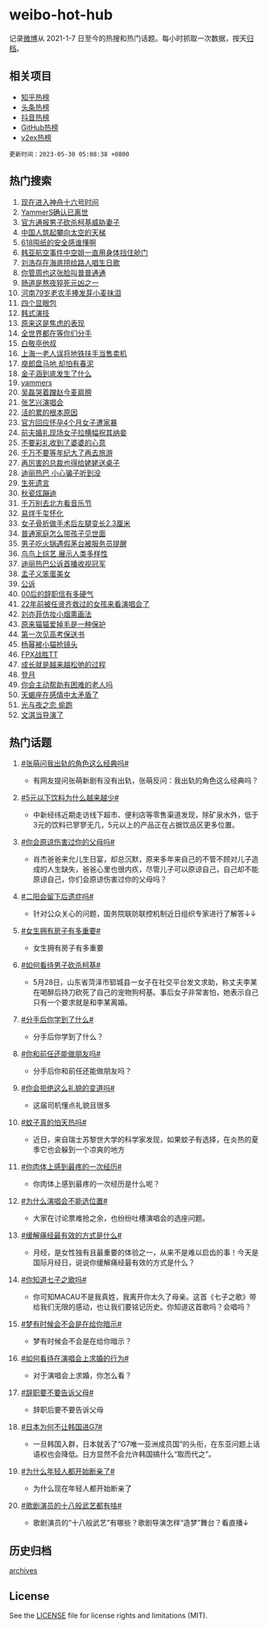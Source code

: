 # weibo-hot-hub

记录[微博](https://www.weibo.com)从 2021-1-7 日至今的热搜和热门话题。每小时抓取一次数据，按天[归档](archives)。

## 相关项目

- [知乎热榜](https://github.com/lonnyzhang423/zhihu-hot-hub)
- [头条热榜](https://github.com/lonnyzhang423/toutiao-hot-hub)
- [抖音热榜](https://github.com/lonnyzhang423/douyin-hot-hub)
- [GitHub热榜](https://github.com/lonnyzhang423/github-hot-hub)
- [v2ex热榜](https://github.com/lonnyzhang423/v2ex-hot-hub)


`更新时间：2023-05-30 05:08:38 +0800`

## 热门搜索

1. [现在进入神舟十六号时间](https://m.weibo.cn/search?containerid=100103type%3D1%26t%3D10%26q%3D%23%E7%8E%B0%E5%9C%A8%E8%BF%9B%E5%85%A5%E7%A5%9E%E8%88%9F%E5%8D%81%E5%85%AD%E5%8F%B7%E6%97%B6%E9%97%B4%23&stream_entry_id=51&isnewpage=1&extparam=seat%3D1%26cate%3D10103%26dgr%3D0%26stream_entry_id%3D51%26filter_type%3Drealtimehot%26c_type%3D51%26pos%3D0%26display_time%3D1685394516%26pre_seqid%3D168539451652503266591&luicode=10000011&lfid=106003type%253D25%2526t%253D3%2526disable_hot%253D1%2526filter_type%253Drealtimehot)
1. [YammerS确认已离世](https://m.weibo.cn/search?containerid=100103type%3D1%26t%3D10%26q%3D%23YammerS%E7%A1%AE%E8%AE%A4%E5%B7%B2%E7%A6%BB%E4%B8%96%23&stream_entry_id=31&isnewpage=1&extparam=seat%3D1%26band_rank%3D1%26flag%3D16%26dgr%3D0%26realpos%3D1%26cate%3D5001%26c_type%3D31%26stream_entry_id%3D31%26pos%3D0%26lcate%3D5001%26filter_type%3Drealtimehot%26q%3D%2523YammerS%25E7%25A1%25AE%25E8%25AE%25A4%25E5%25B7%25B2%25E7%25A6%25BB%25E4%25B8%2596%2523%26display_time%3D1685394516%26pre_seqid%3D168539451652503266591&luicode=10000011&lfid=106003type%253D25%2526t%253D3%2526disable_hot%253D1%2526filter_type%253Drealtimehot)
1. [官方通报男子砍杀柯基威胁妻子](https://m.weibo.cn/search?containerid=100103type%3D1%26t%3D10%26q%3D%23%E5%AE%98%E6%96%B9%E9%80%9A%E6%8A%A5%E7%94%B7%E5%AD%90%E7%A0%8D%E6%9D%80%E6%9F%AF%E5%9F%BA%E5%A8%81%E8%83%81%E5%A6%BB%E5%AD%90%23&stream_entry_id=31&isnewpage=1&extparam=seat%3D1%26band_rank%3D2%26flag%3D16%26dgr%3D0%26realpos%3D2%26cate%3D5001%26c_type%3D31%26stream_entry_id%3D31%26pos%3D1%26lcate%3D5001%26filter_type%3Drealtimehot%26q%3D%2523%25E5%25AE%2598%25E6%2596%25B9%25E9%2580%259A%25E6%258A%25A5%25E7%2594%25B7%25E5%25AD%2590%25E7%25A0%258D%25E6%259D%2580%25E6%259F%25AF%25E5%259F%25BA%25E5%25A8%2581%25E8%2583%2581%25E5%25A6%25BB%25E5%25AD%2590%2523%26display_time%3D1685394516%26pre_seqid%3D168539451652503266591&luicode=10000011&lfid=106003type%253D25%2526t%253D3%2526disable_hot%253D1%2526filter_type%253Drealtimehot)
1. [中国人筑起攀向太空的天梯](https://m.weibo.cn/search?containerid=100103type%3D1%26t%3D10%26q%3D%23%E4%B8%AD%E5%9B%BD%E4%BA%BA%E7%AD%91%E8%B5%B7%E6%94%80%E5%90%91%E5%A4%AA%E7%A9%BA%E7%9A%84%E5%A4%A9%E6%A2%AF%23&stream_entry_id=31&isnewpage=1&extparam=seat%3D1%26band_rank%3D3%26flag%3D0%26dgr%3D0%26realpos%3D3%26cate%3D5001%26c_type%3D31%26stream_entry_id%3D31%26pos%3D2%26lcate%3D5001%26filter_type%3Drealtimehot%26q%3D%2523%25E4%25B8%25AD%25E5%259B%25BD%25E4%25BA%25BA%25E7%25AD%2591%25E8%25B5%25B7%25E6%2594%2580%25E5%2590%2591%25E5%25A4%25AA%25E7%25A9%25BA%25E7%259A%2584%25E5%25A4%25A9%25E6%25A2%25AF%2523%26display_time%3D1685394516%26pre_seqid%3D168539451652503266591&luicode=10000011&lfid=106003type%253D25%2526t%253D3%2526disable_hot%253D1%2526filter_type%253Drealtimehot)
1. [618囤纸的安全感谁懂啊](https://m.weibo.cn/search?containerid=100103type%3D1%26t%3D10%26q%3D%23618%E5%9B%A4%E7%BA%B8%E7%9A%84%E5%AE%89%E5%85%A8%E6%84%9F%E8%B0%81%E6%87%82%E5%95%8A%23&stream_entry_id=31&isnewpage=1&extparam=seat%3D1%26band_rank%3D4%26dgr%3D0%26is_ad_pos%3D1%26c_type%3D31%26cate%3D5001%26stream_entry_id%3D31%26pos%3D3%26lcate%3D5001%26adid%3D190991%26filter_type%3Drealtimehot%26q%3D%2523618%25E5%259B%25A4%25E7%25BA%25B8%25E7%259A%2584%25E5%25AE%2589%25E5%2585%25A8%25E6%2584%259F%25E8%25B0%2581%25E6%2587%2582%25E5%2595%258A%2523%26topic_ad%3D1%26display_time%3D1685394516%26pre_seqid%3D168539451652503266591&luicode=10000011&lfid=106003type%253D25%2526t%253D3%2526disable_hot%253D1%2526filter_type%253Drealtimehot)
1. [韩亚航空事件中空姐一直用身体挡住舱门](https://m.weibo.cn/search?containerid=100103type%3D1%26t%3D10%26q%3D%23%E9%9F%A9%E4%BA%9A%E8%88%AA%E7%A9%BA%E4%BA%8B%E4%BB%B6%E4%B8%AD%E7%A9%BA%E5%A7%90%E4%B8%80%E7%9B%B4%E7%94%A8%E8%BA%AB%E4%BD%93%E6%8C%A1%E4%BD%8F%E8%88%B1%E9%97%A8%23&stream_entry_id=31&isnewpage=1&extparam=seat%3D1%26band_rank%3D4%26flag%3D2%26dgr%3D0%26realpos%3D4%26cate%3D5001%26c_type%3D31%26stream_entry_id%3D31%26pos%3D4%26lcate%3D5001%26filter_type%3Drealtimehot%26q%3D%2523%25E9%259F%25A9%25E4%25BA%259A%25E8%2588%25AA%25E7%25A9%25BA%25E4%25BA%258B%25E4%25BB%25B6%25E4%25B8%25AD%25E7%25A9%25BA%25E5%25A7%2590%25E4%25B8%2580%25E7%259B%25B4%25E7%2594%25A8%25E8%25BA%25AB%25E4%25BD%2593%25E6%258C%25A1%25E4%25BD%258F%25E8%2588%25B1%25E9%2597%25A8%2523%26display_time%3D1685394516%26pre_seqid%3D168539451652503266591&luicode=10000011&lfid=106003type%253D25%2526t%253D3%2526disable_hot%253D1%2526filter_type%253Drealtimehot)
1. [刘浩存在海底捞给路人唱生日歌](https://m.weibo.cn/search?containerid=100103type%3D1%26t%3D10%26q%3D%23%E5%88%98%E6%B5%A9%E5%AD%98%E5%9C%A8%E6%B5%B7%E5%BA%95%E6%8D%9E%E7%BB%99%E8%B7%AF%E4%BA%BA%E5%94%B1%E7%94%9F%E6%97%A5%E6%AD%8C%23&stream_entry_id=31&isnewpage=1&extparam=seat%3D1%26band_rank%3D5%26flag%3D2%26dgr%3D0%26realpos%3D5%26cate%3D5001%26c_type%3D31%26stream_entry_id%3D31%26pos%3D5%26lcate%3D5001%26filter_type%3Drealtimehot%26q%3D%2523%25E5%2588%2598%25E6%25B5%25A9%25E5%25AD%2598%25E5%259C%25A8%25E6%25B5%25B7%25E5%25BA%2595%25E6%258D%259E%25E7%25BB%2599%25E8%25B7%25AF%25E4%25BA%25BA%25E5%2594%25B1%25E7%2594%259F%25E6%2597%25A5%25E6%25AD%258C%2523%26display_time%3D1685394516%26pre_seqid%3D168539451652503266591&luicode=10000011&lfid=106003type%253D25%2526t%253D3%2526disable_hot%253D1%2526filter_type%253Drealtimehot)
1. [你管周也这张脸叫普普通通](https://m.weibo.cn/search?containerid=100103type%3D1%26t%3D10%26q%3D%23%E4%BD%A0%E7%AE%A1%E5%91%A8%E4%B9%9F%E8%BF%99%E5%BC%A0%E8%84%B8%E5%8F%AB%E6%99%AE%E6%99%AE%E9%80%9A%E9%80%9A%23&stream_entry_id=31&isnewpage=1&extparam=seat%3D1%26band_rank%3D6%26flag%3D2%26dgr%3D0%26realpos%3D6%26cate%3D5001%26c_type%3D31%26stream_entry_id%3D31%26pos%3D6%26lcate%3D5001%26filter_type%3Drealtimehot%26q%3D%2523%25E4%25BD%25A0%25E7%25AE%25A1%25E5%2591%25A8%25E4%25B9%259F%25E8%25BF%2599%25E5%25BC%25A0%25E8%2584%25B8%25E5%258F%25AB%25E6%2599%25AE%25E6%2599%25AE%25E9%2580%259A%25E9%2580%259A%2523%26display_time%3D1685394516%26pre_seqid%3D168539451652503266591&luicode=10000011&lfid=106003type%253D25%2526t%253D3%2526disable_hot%253D1%2526filter_type%253Drealtimehot)
1. [肠道是熬夜猝死元凶之一](https://m.weibo.cn/search?containerid=100103type%3D1%26t%3D10%26q%3D%23%E8%82%A0%E9%81%93%E6%98%AF%E7%86%AC%E5%A4%9C%E7%8C%9D%E6%AD%BB%E5%85%83%E5%87%B6%E4%B9%8B%E4%B8%80%23&stream_entry_id=31&isnewpage=1&extparam=seat%3D1%26band_rank%3D7%26flag%3D0%26dgr%3D0%26realpos%3D7%26cate%3D5001%26c_type%3D31%26stream_entry_id%3D31%26pos%3D7%26lcate%3D5001%26filter_type%3Drealtimehot%26q%3D%2523%25E8%2582%25A0%25E9%2581%2593%25E6%2598%25AF%25E7%2586%25AC%25E5%25A4%259C%25E7%258C%259D%25E6%25AD%25BB%25E5%2585%2583%25E5%2587%25B6%25E4%25B9%258B%25E4%25B8%2580%2523%26display_time%3D1685394516%26pre_seqid%3D168539451652503266591&luicode=10000011&lfid=106003type%253D25%2526t%253D3%2526disable_hot%253D1%2526filter_type%253Drealtimehot)
1. [河南79岁老农手捧发芽小麦抹泪](https://m.weibo.cn/search?containerid=100103type%3D1%26t%3D10%26q%3D%23%E6%B2%B3%E5%8D%9779%E5%B2%81%E8%80%81%E5%86%9C%E6%89%8B%E6%8D%A7%E5%8F%91%E8%8A%BD%E5%B0%8F%E9%BA%A6%E6%8A%B9%E6%B3%AA%23&stream_entry_id=31&isnewpage=1&extparam=seat%3D1%26band_rank%3D8%26flag%3D0%26dgr%3D0%26realpos%3D8%26cate%3D5001%26c_type%3D31%26stream_entry_id%3D31%26pos%3D8%26lcate%3D5001%26filter_type%3Drealtimehot%26q%3D%2523%25E6%25B2%25B3%25E5%258D%259779%25E5%25B2%2581%25E8%2580%2581%25E5%2586%259C%25E6%2589%258B%25E6%258D%25A7%25E5%258F%2591%25E8%258A%25BD%25E5%25B0%258F%25E9%25BA%25A6%25E6%258A%25B9%25E6%25B3%25AA%2523%26display_time%3D1685394516%26pre_seqid%3D168539451652503266591&luicode=10000011&lfid=106003type%253D25%2526t%253D3%2526disable_hot%253D1%2526filter_type%253Drealtimehot)
1. [四个显眼包](https://m.weibo.cn/search?containerid=100103type%3D1%26t%3D10%26q%3D%E5%9B%9B%E4%B8%AA%E6%98%BE%E7%9C%BC%E5%8C%85&stream_entry_id=31&isnewpage=1&extparam=seat%3D1%26band_rank%3D9%26flag%3D0%26dgr%3D0%26realpos%3D9%26cate%3D5001%26c_type%3D31%26stream_entry_id%3D31%26pos%3D9%26lcate%3D5001%26filter_type%3Drealtimehot%26q%3D%25E5%259B%259B%25E4%25B8%25AA%25E6%2598%25BE%25E7%259C%25BC%25E5%258C%2585%26display_time%3D1685394516%26pre_seqid%3D168539451652503266591&luicode=10000011&lfid=106003type%253D25%2526t%253D3%2526disable_hot%253D1%2526filter_type%253Drealtimehot)
1. [韩式演技](https://m.weibo.cn/search?containerid=100103type%3D1%26t%3D10%26q%3D%E9%9F%A9%E5%BC%8F%E6%BC%94%E6%8A%80&stream_entry_id=31&isnewpage=1&extparam=seat%3D1%26band_rank%3D10%26flag%3D0%26dgr%3D0%26realpos%3D10%26cate%3D5001%26c_type%3D31%26stream_entry_id%3D31%26pos%3D10%26lcate%3D5001%26filter_type%3Drealtimehot%26q%3D%25E9%259F%25A9%25E5%25BC%258F%25E6%25BC%2594%25E6%258A%2580%26display_time%3D1685394516%26pre_seqid%3D168539451652503266591&luicode=10000011&lfid=106003type%253D25%2526t%253D3%2526disable_hot%253D1%2526filter_type%253Drealtimehot)
1. [原来这是焦虑的表现](https://m.weibo.cn/search?containerid=100103type%3D1%26t%3D10%26q%3D%E5%8E%9F%E6%9D%A5%E8%BF%99%E6%98%AF%E7%84%A6%E8%99%91%E7%9A%84%E8%A1%A8%E7%8E%B0&stream_entry_id=31&isnewpage=1&extparam=seat%3D1%26band_rank%3D11%26flag%3D0%26dgr%3D0%26realpos%3D11%26cate%3D5001%26c_type%3D31%26stream_entry_id%3D31%26pos%3D11%26lcate%3D5001%26filter_type%3Drealtimehot%26q%3D%25E5%258E%259F%25E6%259D%25A5%25E8%25BF%2599%25E6%2598%25AF%25E7%2584%25A6%25E8%2599%2591%25E7%259A%2584%25E8%25A1%25A8%25E7%258E%25B0%26display_time%3D1685394516%26pre_seqid%3D168539451652503266591&luicode=10000011&lfid=106003type%253D25%2526t%253D3%2526disable_hot%253D1%2526filter_type%253Drealtimehot)
1. [全世界都在等你们分手](https://m.weibo.cn/search?containerid=100103type%3D1%26t%3D10%26q%3D%E5%85%A8%E4%B8%96%E7%95%8C%E9%83%BD%E5%9C%A8%E7%AD%89%E4%BD%A0%E4%BB%AC%E5%88%86%E6%89%8B&stream_entry_id=31&isnewpage=1&extparam=seat%3D1%26band_rank%3D12%26flag%3D0%26dgr%3D0%26realpos%3D12%26cate%3D5001%26c_type%3D31%26stream_entry_id%3D31%26pos%3D12%26lcate%3D5001%26filter_type%3Drealtimehot%26q%3D%25E5%2585%25A8%25E4%25B8%2596%25E7%2595%258C%25E9%2583%25BD%25E5%259C%25A8%25E7%25AD%2589%25E4%25BD%25A0%25E4%25BB%25AC%25E5%2588%2586%25E6%2589%258B%26display_time%3D1685394516%26pre_seqid%3D168539451652503266591&luicode=10000011&lfid=106003type%253D25%2526t%253D3%2526disable_hot%253D1%2526filter_type%253Drealtimehot)
1. [白敬亭他叔](https://m.weibo.cn/search?containerid=100103type%3D1%26t%3D10%26q%3D%E7%99%BD%E6%95%AC%E4%BA%AD%E4%BB%96%E5%8F%94&stream_entry_id=31&isnewpage=1&extparam=seat%3D1%26band_rank%3D13%26flag%3D0%26dgr%3D0%26realpos%3D13%26cate%3D5001%26c_type%3D31%26stream_entry_id%3D31%26pos%3D13%26lcate%3D5001%26filter_type%3Drealtimehot%26q%3D%25E7%2599%25BD%25E6%2595%25AC%25E4%25BA%25AD%25E4%25BB%2596%25E5%258F%2594%26display_time%3D1685394516%26pre_seqid%3D168539451652503266591&luicode=10000011&lfid=106003type%253D25%2526t%253D3%2526disable_hot%253D1%2526filter_type%253Drealtimehot)
1. [上海一老人误将地铁扶手当售卖机](https://m.weibo.cn/search?containerid=100103type%3D1%26t%3D10%26q%3D%23%E4%B8%8A%E6%B5%B7%E4%B8%80%E8%80%81%E4%BA%BA%E8%AF%AF%E5%B0%86%E5%9C%B0%E9%93%81%E6%89%B6%E6%89%8B%E5%BD%93%E5%94%AE%E5%8D%96%E6%9C%BA%23&stream_entry_id=31&isnewpage=1&extparam=seat%3D1%26band_rank%3D14%26flag%3D0%26dgr%3D0%26realpos%3D14%26cate%3D5001%26c_type%3D31%26stream_entry_id%3D31%26pos%3D14%26lcate%3D5001%26filter_type%3Drealtimehot%26q%3D%2523%25E4%25B8%258A%25E6%25B5%25B7%25E4%25B8%2580%25E8%2580%2581%25E4%25BA%25BA%25E8%25AF%25AF%25E5%25B0%2586%25E5%259C%25B0%25E9%2593%2581%25E6%2589%25B6%25E6%2589%258B%25E5%25BD%2593%25E5%2594%25AE%25E5%258D%2596%25E6%259C%25BA%2523%26display_time%3D1685394516%26pre_seqid%3D168539451652503266591&luicode=10000011&lfid=106003type%253D25%2526t%253D3%2526disable_hot%253D1%2526filter_type%253Drealtimehot)
1. [庾郎盘马地 却怕有春泥](https://m.weibo.cn/search?containerid=100103type%3D1%26t%3D10%26q%3D%E5%BA%BE%E9%83%8E%E7%9B%98%E9%A9%AC%E5%9C%B0+%E5%8D%B4%E6%80%95%E6%9C%89%E6%98%A5%E6%B3%A5&stream_entry_id=31&isnewpage=1&extparam=seat%3D1%26band_rank%3D15%26flag%3D0%26dgr%3D0%26realpos%3D15%26cate%3D5001%26c_type%3D31%26stream_entry_id%3D31%26pos%3D15%26lcate%3D5001%26filter_type%3Drealtimehot%26q%3D%25E5%25BA%25BE%25E9%2583%258E%25E7%259B%2598%25E9%25A9%25AC%25E5%259C%25B0%2520%25E5%258D%25B4%25E6%2580%2595%25E6%259C%2589%25E6%2598%25A5%25E6%25B3%25A5%26display_time%3D1685394516%26pre_seqid%3D168539451652503266591&luicode=10000011&lfid=106003type%253D25%2526t%253D3%2526disable_hot%253D1%2526filter_type%253Drealtimehot)
1. [金子涵到底发生了什么](https://m.weibo.cn/search?containerid=100103type%3D1%26t%3D10%26q%3D%23%E9%87%91%E5%AD%90%E6%B6%B5%E5%88%B0%E5%BA%95%E5%8F%91%E7%94%9F%E4%BA%86%E4%BB%80%E4%B9%88%23&stream_entry_id=31&isnewpage=1&extparam=seat%3D1%26band_rank%3D16%26flag%3D0%26dgr%3D0%26realpos%3D16%26cate%3D5001%26c_type%3D31%26stream_entry_id%3D31%26pos%3D16%26lcate%3D5001%26filter_type%3Drealtimehot%26q%3D%2523%25E9%2587%2591%25E5%25AD%2590%25E6%25B6%25B5%25E5%2588%25B0%25E5%25BA%2595%25E5%258F%2591%25E7%2594%259F%25E4%25BA%2586%25E4%25BB%2580%25E4%25B9%2588%2523%26display_time%3D1685394516%26pre_seqid%3D168539451652503266591&luicode=10000011&lfid=106003type%253D25%2526t%253D3%2526disable_hot%253D1%2526filter_type%253Drealtimehot)
1. [yammers](https://m.weibo.cn/search?containerid=100103type%3D1%26t%3D10%26q%3Dyammers&stream_entry_id=31&isnewpage=1&extparam=seat%3D1%26band_rank%3D17%26flag%3D0%26dgr%3D0%26realpos%3D17%26cate%3D5001%26c_type%3D31%26stream_entry_id%3D31%26pos%3D17%26lcate%3D5001%26filter_type%3Drealtimehot%26q%3Dyammers%26display_time%3D1685394516%26pre_seqid%3D168539451652503266591&luicode=10000011&lfid=106003type%253D25%2526t%253D3%2526disable_hot%253D1%2526filter_type%253Drealtimehot)
1. [吴磊哭着蹭赵今麦肩膀](https://m.weibo.cn/search?containerid=100103type%3D1%26t%3D10%26q%3D%23%E5%90%B4%E7%A3%8A%E5%93%AD%E7%9D%80%E8%B9%AD%E8%B5%B5%E4%BB%8A%E9%BA%A6%E8%82%A9%E8%86%80%23&stream_entry_id=31&isnewpage=1&extparam=seat%3D1%26band_rank%3D18%26flag%3D0%26dgr%3D0%26realpos%3D18%26cate%3D5001%26c_type%3D31%26stream_entry_id%3D31%26pos%3D18%26lcate%3D5001%26filter_type%3Drealtimehot%26q%3D%2523%25E5%2590%25B4%25E7%25A3%258A%25E5%2593%25AD%25E7%259D%2580%25E8%25B9%25AD%25E8%25B5%25B5%25E4%25BB%258A%25E9%25BA%25A6%25E8%2582%25A9%25E8%2586%2580%2523%26display_time%3D1685394516%26pre_seqid%3D168539451652503266591&luicode=10000011&lfid=106003type%253D25%2526t%253D3%2526disable_hot%253D1%2526filter_type%253Drealtimehot)
1. [张艺兴演唱会](https://m.weibo.cn/search?containerid=100103type%3D1%26t%3D10%26q%3D%E5%BC%A0%E8%89%BA%E5%85%B4%E6%BC%94%E5%94%B1%E4%BC%9A&stream_entry_id=31&isnewpage=1&extparam=seat%3D1%26band_rank%3D19%26flag%3D0%26dgr%3D0%26realpos%3D19%26cate%3D5001%26c_type%3D31%26stream_entry_id%3D31%26pos%3D19%26lcate%3D5001%26filter_type%3Drealtimehot%26q%3D%25E5%25BC%25A0%25E8%2589%25BA%25E5%2585%25B4%25E6%25BC%2594%25E5%2594%25B1%25E4%25BC%259A%26display_time%3D1685394516%26pre_seqid%3D168539451652503266591&luicode=10000011&lfid=106003type%253D25%2526t%253D3%2526disable_hot%253D1%2526filter_type%253Drealtimehot)
1. [活的累的根本原因](https://m.weibo.cn/search?containerid=100103type%3D1%26t%3D10%26q%3D%E6%B4%BB%E7%9A%84%E7%B4%AF%E7%9A%84%E6%A0%B9%E6%9C%AC%E5%8E%9F%E5%9B%A0&stream_entry_id=31&isnewpage=1&extparam=seat%3D1%26band_rank%3D20%26flag%3D0%26dgr%3D0%26realpos%3D20%26cate%3D5001%26c_type%3D31%26stream_entry_id%3D31%26pos%3D20%26lcate%3D5001%26filter_type%3Drealtimehot%26q%3D%25E6%25B4%25BB%25E7%259A%2584%25E7%25B4%25AF%25E7%259A%2584%25E6%25A0%25B9%25E6%259C%25AC%25E5%258E%259F%25E5%259B%25A0%26display_time%3D1685394516%26pre_seqid%3D168539451652503266591&luicode=10000011&lfid=106003type%253D25%2526t%253D3%2526disable_hot%253D1%2526filter_type%253Drealtimehot)
1. [官方回应怀孕4个月女子遭家暴](https://m.weibo.cn/search?containerid=100103type%3D1%26t%3D10%26q%3D%23%E5%AE%98%E6%96%B9%E5%9B%9E%E5%BA%94%E6%80%80%E5%AD%954%E4%B8%AA%E6%9C%88%E5%A5%B3%E5%AD%90%E9%81%AD%E5%AE%B6%E6%9A%B4%23&stream_entry_id=31&isnewpage=1&extparam=seat%3D1%26band_rank%3D21%26flag%3D0%26dgr%3D0%26realpos%3D21%26cate%3D5001%26c_type%3D31%26stream_entry_id%3D31%26pos%3D21%26lcate%3D5001%26filter_type%3Drealtimehot%26q%3D%2523%25E5%25AE%2598%25E6%2596%25B9%25E5%259B%259E%25E5%25BA%2594%25E6%2580%2580%25E5%25AD%25954%25E4%25B8%25AA%25E6%259C%2588%25E5%25A5%25B3%25E5%25AD%2590%25E9%2581%25AD%25E5%25AE%25B6%25E6%259A%25B4%2523%26display_time%3D1685394516%26pre_seqid%3D168539451652503266591&luicode=10000011&lfid=106003type%253D25%2526t%253D3%2526disable_hot%253D1%2526filter_type%253Drealtimehot)
1. [前夫婚礼现场女子拉横幅祝其纳妾](https://m.weibo.cn/search?containerid=100103type%3D1%26t%3D10%26q%3D%23%E5%89%8D%E5%A4%AB%E5%A9%9A%E7%A4%BC%E7%8E%B0%E5%9C%BA%E5%A5%B3%E5%AD%90%E6%8B%89%E6%A8%AA%E5%B9%85%E7%A5%9D%E5%85%B6%E7%BA%B3%E5%A6%BE%23&stream_entry_id=31&isnewpage=1&extparam=seat%3D1%26band_rank%3D22%26flag%3D0%26dgr%3D0%26realpos%3D22%26cate%3D5001%26c_type%3D31%26stream_entry_id%3D31%26pos%3D22%26lcate%3D5001%26filter_type%3Drealtimehot%26q%3D%2523%25E5%2589%258D%25E5%25A4%25AB%25E5%25A9%259A%25E7%25A4%25BC%25E7%258E%25B0%25E5%259C%25BA%25E5%25A5%25B3%25E5%25AD%2590%25E6%258B%2589%25E6%25A8%25AA%25E5%25B9%2585%25E7%25A5%259D%25E5%2585%25B6%25E7%25BA%25B3%25E5%25A6%25BE%2523%26display_time%3D1685394516%26pre_seqid%3D168539451652503266591&luicode=10000011&lfid=106003type%253D25%2526t%253D3%2526disable_hot%253D1%2526filter_type%253Drealtimehot)
1. [不要彩礼收到了婆婆的心意](https://m.weibo.cn/search?containerid=100103type%3D1%26t%3D10%26q%3D%23%E4%B8%8D%E8%A6%81%E5%BD%A9%E7%A4%BC%E6%94%B6%E5%88%B0%E4%BA%86%E5%A9%86%E5%A9%86%E7%9A%84%E5%BF%83%E6%84%8F%23&stream_entry_id=31&isnewpage=1&extparam=seat%3D1%26band_rank%3D23%26flag%3D0%26dgr%3D0%26realpos%3D23%26cate%3D5001%26c_type%3D31%26stream_entry_id%3D31%26pos%3D23%26lcate%3D5001%26filter_type%3Drealtimehot%26q%3D%2523%25E4%25B8%258D%25E8%25A6%2581%25E5%25BD%25A9%25E7%25A4%25BC%25E6%2594%25B6%25E5%2588%25B0%25E4%25BA%2586%25E5%25A9%2586%25E5%25A9%2586%25E7%259A%2584%25E5%25BF%2583%25E6%2584%258F%2523%26display_time%3D1685394516%26pre_seqid%3D168539451652503266591&luicode=10000011&lfid=106003type%253D25%2526t%253D3%2526disable_hot%253D1%2526filter_type%253Drealtimehot)
1. [千万不要等年纪大了再去旅游](https://m.weibo.cn/search?containerid=100103type%3D1%26t%3D10%26q%3D%23%E5%8D%83%E4%B8%87%E4%B8%8D%E8%A6%81%E7%AD%89%E5%B9%B4%E7%BA%AA%E5%A4%A7%E4%BA%86%E5%86%8D%E5%8E%BB%E6%97%85%E6%B8%B8%23&stream_entry_id=31&isnewpage=1&extparam=seat%3D1%26band_rank%3D24%26flag%3D0%26dgr%3D0%26realpos%3D24%26cate%3D5001%26c_type%3D31%26stream_entry_id%3D31%26pos%3D24%26lcate%3D5001%26filter_type%3Drealtimehot%26q%3D%2523%25E5%258D%2583%25E4%25B8%2587%25E4%25B8%258D%25E8%25A6%2581%25E7%25AD%2589%25E5%25B9%25B4%25E7%25BA%25AA%25E5%25A4%25A7%25E4%25BA%2586%25E5%2586%258D%25E5%258E%25BB%25E6%2597%2585%25E6%25B8%25B8%2523%26display_time%3D1685394516%26pre_seqid%3D168539451652503266591&luicode=10000011&lfid=106003type%253D25%2526t%253D3%2526disable_hot%253D1%2526filter_type%253Drealtimehot)
1. [再厉害的总裁也得给姥姥送桌子](https://m.weibo.cn/search?containerid=100103type%3D1%26t%3D10%26q%3D%E5%86%8D%E5%8E%89%E5%AE%B3%E7%9A%84%E6%80%BB%E8%A3%81%E4%B9%9F%E5%BE%97%E7%BB%99%E5%A7%A5%E5%A7%A5%E9%80%81%E6%A1%8C%E5%AD%90&stream_entry_id=31&isnewpage=1&extparam=seat%3D1%26band_rank%3D25%26flag%3D0%26dgr%3D0%26realpos%3D25%26cate%3D5001%26c_type%3D31%26stream_entry_id%3D31%26pos%3D25%26lcate%3D5001%26filter_type%3Drealtimehot%26q%3D%25E5%2586%258D%25E5%258E%2589%25E5%25AE%25B3%25E7%259A%2584%25E6%2580%25BB%25E8%25A3%2581%25E4%25B9%259F%25E5%25BE%2597%25E7%25BB%2599%25E5%25A7%25A5%25E5%25A7%25A5%25E9%2580%2581%25E6%25A1%258C%25E5%25AD%2590%26display_time%3D1685394516%26pre_seqid%3D168539451652503266591&luicode=10000011&lfid=106003type%253D25%2526t%253D3%2526disable_hot%253D1%2526filter_type%253Drealtimehot)
1. [迪丽热巴 小心骗子听到没](https://m.weibo.cn/search?containerid=100103type%3D1%26t%3D10%26q%3D%E8%BF%AA%E4%B8%BD%E7%83%AD%E5%B7%B4+%E5%B0%8F%E5%BF%83%E9%AA%97%E5%AD%90%E5%90%AC%E5%88%B0%E6%B2%A1&stream_entry_id=31&isnewpage=1&extparam=seat%3D1%26band_rank%3D26%26flag%3D0%26dgr%3D0%26realpos%3D26%26cate%3D5001%26c_type%3D31%26stream_entry_id%3D31%26pos%3D26%26lcate%3D5001%26filter_type%3Drealtimehot%26q%3D%25E8%25BF%25AA%25E4%25B8%25BD%25E7%2583%25AD%25E5%25B7%25B4%2520%25E5%25B0%258F%25E5%25BF%2583%25E9%25AA%2597%25E5%25AD%2590%25E5%2590%25AC%25E5%2588%25B0%25E6%25B2%25A1%26display_time%3D1685394516%26pre_seqid%3D168539451652503266591&luicode=10000011&lfid=106003type%253D25%2526t%253D3%2526disable_hot%253D1%2526filter_type%253Drealtimehot)
1. [生死遗言](https://m.weibo.cn/search?containerid=100103type%3D1%26t%3D10%26q%3D%E7%94%9F%E6%AD%BB%E9%81%97%E8%A8%80&stream_entry_id=31&isnewpage=1&extparam=seat%3D1%26band_rank%3D27%26flag%3D0%26dgr%3D0%26realpos%3D27%26cate%3D5001%26c_type%3D31%26stream_entry_id%3D31%26pos%3D27%26lcate%3D5001%26filter_type%3Drealtimehot%26q%3D%25E7%2594%259F%25E6%25AD%25BB%25E9%2581%2597%25E8%25A8%2580%26display_time%3D1685394516%26pre_seqid%3D168539451652503266591&luicode=10000011&lfid=106003type%253D25%2526t%253D3%2526disable_hot%253D1%2526filter_type%253Drealtimehot)
1. [秋瓷炫蹦迪](https://m.weibo.cn/search?containerid=100103type%3D1%26t%3D10%26q%3D%23%E7%A7%8B%E7%93%B7%E7%82%AB%E8%B9%A6%E8%BF%AA%23&stream_entry_id=31&isnewpage=1&extparam=seat%3D1%26band_rank%3D28%26flag%3D0%26dgr%3D0%26realpos%3D28%26cate%3D5001%26c_type%3D31%26stream_entry_id%3D31%26pos%3D28%26lcate%3D5001%26filter_type%3Drealtimehot%26q%3D%2523%25E7%25A7%258B%25E7%2593%25B7%25E7%2582%25AB%25E8%25B9%25A6%25E8%25BF%25AA%2523%26display_time%3D1685394516%26pre_seqid%3D168539451652503266591&luicode=10000011&lfid=106003type%253D25%2526t%253D3%2526disable_hot%253D1%2526filter_type%253Drealtimehot)
1. [千万别去北方看音乐节](https://m.weibo.cn/search?containerid=100103type%3D1%26t%3D10%26q%3D%23%E5%8D%83%E4%B8%87%E5%88%AB%E5%8E%BB%E5%8C%97%E6%96%B9%E7%9C%8B%E9%9F%B3%E4%B9%90%E8%8A%82%23&stream_entry_id=31&isnewpage=1&extparam=seat%3D1%26band_rank%3D29%26flag%3D0%26dgr%3D0%26realpos%3D29%26cate%3D5001%26c_type%3D31%26stream_entry_id%3D31%26pos%3D29%26lcate%3D5001%26filter_type%3Drealtimehot%26q%3D%2523%25E5%258D%2583%25E4%25B8%2587%25E5%2588%25AB%25E5%258E%25BB%25E5%258C%2597%25E6%2596%25B9%25E7%259C%258B%25E9%259F%25B3%25E4%25B9%2590%25E8%258A%2582%2523%26display_time%3D1685394516%26pre_seqid%3D168539451652503266591&luicode=10000011&lfid=106003type%253D25%2526t%253D3%2526disable_hot%253D1%2526filter_type%253Drealtimehot)
1. [易烊千玺怀化](https://m.weibo.cn/search?containerid=100103type%3D1%26t%3D10%26q%3D%E6%98%93%E7%83%8A%E5%8D%83%E7%8E%BA%E6%80%80%E5%8C%96&stream_entry_id=31&isnewpage=1&extparam=seat%3D1%26band_rank%3D30%26flag%3D0%26dgr%3D0%26realpos%3D30%26cate%3D5001%26c_type%3D31%26stream_entry_id%3D31%26pos%3D30%26lcate%3D5001%26filter_type%3Drealtimehot%26q%3D%25E6%2598%2593%25E7%2583%258A%25E5%258D%2583%25E7%258E%25BA%25E6%2580%2580%25E5%258C%2596%26display_time%3D1685394516%26pre_seqid%3D168539451652503266591&luicode=10000011&lfid=106003type%253D25%2526t%253D3%2526disable_hot%253D1%2526filter_type%253Drealtimehot)
1. [女子骨折做手术后左腿变长2.3厘米](https://m.weibo.cn/search?containerid=100103type%3D1%26t%3D10%26q%3D%23%E5%A5%B3%E5%AD%90%E9%AA%A8%E6%8A%98%E5%81%9A%E6%89%8B%E6%9C%AF%E5%90%8E%E5%B7%A6%E8%85%BF%E5%8F%98%E9%95%BF2.3%E5%8E%98%E7%B1%B3%23&stream_entry_id=31&isnewpage=1&extparam=seat%3D1%26band_rank%3D31%26flag%3D0%26dgr%3D0%26realpos%3D31%26cate%3D5001%26c_type%3D31%26stream_entry_id%3D31%26pos%3D31%26lcate%3D5001%26filter_type%3Drealtimehot%26q%3D%2523%25E5%25A5%25B3%25E5%25AD%2590%25E9%25AA%25A8%25E6%258A%2598%25E5%2581%259A%25E6%2589%258B%25E6%259C%25AF%25E5%2590%258E%25E5%25B7%25A6%25E8%2585%25BF%25E5%258F%2598%25E9%2595%25BF2.3%25E5%258E%2598%25E7%25B1%25B3%2523%26display_time%3D1685394516%26pre_seqid%3D168539451652503266591&luicode=10000011&lfid=106003type%253D25%2526t%253D3%2526disable_hot%253D1%2526filter_type%253Drealtimehot)
1. [普通家庭怎么带孩子见世面](https://m.weibo.cn/search?containerid=100103type%3D1%26t%3D10%26q%3D%E6%99%AE%E9%80%9A%E5%AE%B6%E5%BA%AD%E6%80%8E%E4%B9%88%E5%B8%A6%E5%AD%A9%E5%AD%90%E8%A7%81%E4%B8%96%E9%9D%A2&stream_entry_id=31&isnewpage=1&extparam=seat%3D1%26band_rank%3D32%26flag%3D1%26dgr%3D0%26realpos%3D32%26cate%3D5001%26c_type%3D31%26stream_entry_id%3D31%26pos%3D32%26lcate%3D5001%26filter_type%3Drealtimehot%26q%3D%25E6%2599%25AE%25E9%2580%259A%25E5%25AE%25B6%25E5%25BA%25AD%25E6%2580%258E%25E4%25B9%2588%25E5%25B8%25A6%25E5%25AD%25A9%25E5%25AD%2590%25E8%25A7%2581%25E4%25B8%2596%25E9%259D%25A2%26display_time%3D1685394516%26pre_seqid%3D168539451652503266591&luicode=10000011&lfid=106003type%253D25%2526t%253D3%2526disable_hot%253D1%2526filter_type%253Drealtimehot)
1. [男子吃火锅遇假茅台被服务员提醒](https://m.weibo.cn/search?containerid=100103type%3D1%26t%3D10%26q%3D%23%E7%94%B7%E5%AD%90%E5%90%83%E7%81%AB%E9%94%85%E9%81%87%E5%81%87%E8%8C%85%E5%8F%B0%E8%A2%AB%E6%9C%8D%E5%8A%A1%E5%91%98%E6%8F%90%E9%86%92%23&stream_entry_id=31&isnewpage=1&extparam=seat%3D1%26band_rank%3D33%26flag%3D0%26dgr%3D0%26realpos%3D33%26cate%3D5001%26c_type%3D31%26stream_entry_id%3D31%26pos%3D33%26lcate%3D5001%26filter_type%3Drealtimehot%26q%3D%2523%25E7%2594%25B7%25E5%25AD%2590%25E5%2590%2583%25E7%2581%25AB%25E9%2594%2585%25E9%2581%2587%25E5%2581%2587%25E8%258C%2585%25E5%258F%25B0%25E8%25A2%25AB%25E6%259C%258D%25E5%258A%25A1%25E5%2591%2598%25E6%258F%2590%25E9%2586%2592%2523%26display_time%3D1685394516%26pre_seqid%3D168539451652503266591&luicode=10000011&lfid=106003type%253D25%2526t%253D3%2526disable_hot%253D1%2526filter_type%253Drealtimehot)
1. [鸟鸟上综艺 展示人类多样性](https://m.weibo.cn/search?containerid=100103type%3D1%26t%3D10%26q%3D%E9%B8%9F%E9%B8%9F%E4%B8%8A%E7%BB%BC%E8%89%BA+%E5%B1%95%E7%A4%BA%E4%BA%BA%E7%B1%BB%E5%A4%9A%E6%A0%B7%E6%80%A7&stream_entry_id=31&isnewpage=1&extparam=seat%3D1%26band_rank%3D34%26flag%3D0%26dgr%3D0%26realpos%3D34%26cate%3D5001%26c_type%3D31%26stream_entry_id%3D31%26pos%3D34%26lcate%3D5001%26filter_type%3Drealtimehot%26q%3D%25E9%25B8%259F%25E9%25B8%259F%25E4%25B8%258A%25E7%25BB%25BC%25E8%2589%25BA%2520%25E5%25B1%2595%25E7%25A4%25BA%25E4%25BA%25BA%25E7%25B1%25BB%25E5%25A4%259A%25E6%25A0%25B7%25E6%2580%25A7%26display_time%3D1685394516%26pre_seqid%3D168539451652503266591&luicode=10000011&lfid=106003type%253D25%2526t%253D3%2526disable_hot%253D1%2526filter_type%253Drealtimehot)
1. [迪丽热巴公诉首播收视冠军](https://m.weibo.cn/search?containerid=100103type%3D1%26t%3D10%26q%3D%23%E8%BF%AA%E4%B8%BD%E7%83%AD%E5%B7%B4%E5%85%AC%E8%AF%89%E9%A6%96%E6%92%AD%E6%94%B6%E8%A7%86%E5%86%A0%E5%86%9B%23&stream_entry_id=31&isnewpage=1&extparam=seat%3D1%26band_rank%3D35%26flag%3D0%26dgr%3D0%26realpos%3D35%26cate%3D5001%26c_type%3D31%26stream_entry_id%3D31%26pos%3D35%26lcate%3D5001%26filter_type%3Drealtimehot%26q%3D%2523%25E8%25BF%25AA%25E4%25B8%25BD%25E7%2583%25AD%25E5%25B7%25B4%25E5%2585%25AC%25E8%25AF%2589%25E9%25A6%2596%25E6%2592%25AD%25E6%2594%25B6%25E8%25A7%2586%25E5%2586%25A0%25E5%2586%259B%2523%26display_time%3D1685394516%26pre_seqid%3D168539451652503266591&luicode=10000011&lfid=106003type%253D25%2526t%253D3%2526disable_hot%253D1%2526filter_type%253Drealtimehot)
1. [孟子义笨蛋美女](https://m.weibo.cn/search?containerid=100103type%3D1%26t%3D10%26q%3D%E5%AD%9F%E5%AD%90%E4%B9%89%E7%AC%A8%E8%9B%8B%E7%BE%8E%E5%A5%B3&stream_entry_id=31&isnewpage=1&extparam=seat%3D1%26band_rank%3D36%26flag%3D0%26dgr%3D0%26realpos%3D36%26cate%3D5001%26c_type%3D31%26stream_entry_id%3D31%26pos%3D36%26lcate%3D5001%26filter_type%3Drealtimehot%26q%3D%25E5%25AD%259F%25E5%25AD%2590%25E4%25B9%2589%25E7%25AC%25A8%25E8%259B%258B%25E7%25BE%258E%25E5%25A5%25B3%26display_time%3D1685394516%26pre_seqid%3D168539451652503266591&luicode=10000011&lfid=106003type%253D25%2526t%253D3%2526disable_hot%253D1%2526filter_type%253Drealtimehot)
1. [公诉](https://m.weibo.cn/search?containerid=100103type%3D1%26t%3D10%26q%3D%E5%85%AC%E8%AF%89&stream_entry_id=31&isnewpage=1&extparam=seat%3D1%26band_rank%3D37%26flag%3D0%26dgr%3D0%26realpos%3D37%26cate%3D5001%26c_type%3D31%26stream_entry_id%3D31%26pos%3D37%26lcate%3D5001%26filter_type%3Drealtimehot%26q%3D%25E5%2585%25AC%25E8%25AF%2589%26display_time%3D1685394516%26pre_seqid%3D168539451652503266591&luicode=10000011&lfid=106003type%253D25%2526t%253D3%2526disable_hot%253D1%2526filter_type%253Drealtimehot)
1. [00后的辞职信有多硬气](https://m.weibo.cn/search?containerid=100103type%3D1%26t%3D10%26q%3D%2300%E5%90%8E%E7%9A%84%E8%BE%9E%E8%81%8C%E4%BF%A1%E6%9C%89%E5%A4%9A%E7%A1%AC%E6%B0%94%23&stream_entry_id=31&isnewpage=1&extparam=seat%3D1%26band_rank%3D38%26flag%3D0%26dgr%3D0%26realpos%3D38%26cate%3D5001%26c_type%3D31%26stream_entry_id%3D31%26pos%3D38%26lcate%3D5001%26filter_type%3Drealtimehot%26q%3D%252300%25E5%2590%258E%25E7%259A%2584%25E8%25BE%259E%25E8%2581%258C%25E4%25BF%25A1%25E6%259C%2589%25E5%25A4%259A%25E7%25A1%25AC%25E6%25B0%2594%2523%26display_time%3D1685394516%26pre_seqid%3D168539451652503266591&luicode=10000011&lfid=106003type%253D25%2526t%253D3%2526disable_hot%253D1%2526filter_type%253Drealtimehot)
1. [22年前被任贤齐救过的女孩来看演唱会了](https://m.weibo.cn/search?containerid=100103type%3D1%26t%3D10%26q%3D%2322%E5%B9%B4%E5%89%8D%E8%A2%AB%E4%BB%BB%E8%B4%A4%E9%BD%90%E6%95%91%E8%BF%87%E7%9A%84%E5%A5%B3%E5%AD%A9%E6%9D%A5%E7%9C%8B%E6%BC%94%E5%94%B1%E4%BC%9A%E4%BA%86%23&stream_entry_id=31&isnewpage=1&extparam=seat%3D1%26band_rank%3D39%26flag%3D0%26dgr%3D0%26realpos%3D39%26cate%3D5001%26c_type%3D31%26stream_entry_id%3D31%26pos%3D39%26lcate%3D5001%26filter_type%3Drealtimehot%26q%3D%252322%25E5%25B9%25B4%25E5%2589%258D%25E8%25A2%25AB%25E4%25BB%25BB%25E8%25B4%25A4%25E9%25BD%2590%25E6%2595%2591%25E8%25BF%2587%25E7%259A%2584%25E5%25A5%25B3%25E5%25AD%25A9%25E6%259D%25A5%25E7%259C%258B%25E6%25BC%2594%25E5%2594%25B1%25E4%25BC%259A%25E4%25BA%2586%2523%26display_time%3D1685394516%26pre_seqid%3D168539451652503266591&luicode=10000011&lfid=106003type%253D25%2526t%253D3%2526disable_hot%253D1%2526filter_type%253Drealtimehot)
1. [刘亦菲仿妆小烟熏画法](https://m.weibo.cn/search?containerid=100103type%3D1%26t%3D10%26q%3D%E5%88%98%E4%BA%A6%E8%8F%B2%E4%BB%BF%E5%A6%86%E5%B0%8F%E7%83%9F%E7%86%8F%E7%94%BB%E6%B3%95&stream_entry_id=31&isnewpage=1&extparam=seat%3D1%26band_rank%3D40%26flag%3D0%26dgr%3D0%26realpos%3D40%26cate%3D5001%26c_type%3D31%26stream_entry_id%3D31%26pos%3D40%26lcate%3D5001%26filter_type%3Drealtimehot%26q%3D%25E5%2588%2598%25E4%25BA%25A6%25E8%258F%25B2%25E4%25BB%25BF%25E5%25A6%2586%25E5%25B0%258F%25E7%2583%259F%25E7%2586%258F%25E7%2594%25BB%25E6%25B3%2595%26display_time%3D1685394516%26pre_seqid%3D168539451652503266591&luicode=10000011&lfid=106003type%253D25%2526t%253D3%2526disable_hot%253D1%2526filter_type%253Drealtimehot)
1. [原来猫猫爱掉毛是一种保护](https://m.weibo.cn/search?containerid=100103type%3D1%26t%3D10%26q%3D%E5%8E%9F%E6%9D%A5%E7%8C%AB%E7%8C%AB%E7%88%B1%E6%8E%89%E6%AF%9B%E6%98%AF%E4%B8%80%E7%A7%8D%E4%BF%9D%E6%8A%A4&stream_entry_id=31&isnewpage=1&extparam=seat%3D1%26band_rank%3D41%26flag%3D0%26dgr%3D0%26realpos%3D41%26cate%3D5001%26c_type%3D31%26stream_entry_id%3D31%26pos%3D41%26lcate%3D5001%26filter_type%3Drealtimehot%26q%3D%25E5%258E%259F%25E6%259D%25A5%25E7%258C%25AB%25E7%258C%25AB%25E7%2588%25B1%25E6%258E%2589%25E6%25AF%259B%25E6%2598%25AF%25E4%25B8%2580%25E7%25A7%258D%25E4%25BF%259D%25E6%258A%25A4%26display_time%3D1685394516%26pre_seqid%3D168539451652503266591&luicode=10000011&lfid=106003type%253D25%2526t%253D3%2526disable_hot%253D1%2526filter_type%253Drealtimehot)
1. [第一次见高考保送书](https://m.weibo.cn/search?containerid=100103type%3D1%26t%3D10%26q%3D%E7%AC%AC%E4%B8%80%E6%AC%A1%E8%A7%81%E9%AB%98%E8%80%83%E4%BF%9D%E9%80%81%E4%B9%A6&stream_entry_id=31&isnewpage=1&extparam=seat%3D1%26band_rank%3D42%26flag%3D0%26dgr%3D0%26realpos%3D42%26cate%3D5001%26c_type%3D31%26stream_entry_id%3D31%26pos%3D42%26lcate%3D5001%26filter_type%3Drealtimehot%26q%3D%25E7%25AC%25AC%25E4%25B8%2580%25E6%25AC%25A1%25E8%25A7%2581%25E9%25AB%2598%25E8%2580%2583%25E4%25BF%259D%25E9%2580%2581%25E4%25B9%25A6%26display_time%3D1685394516%26pre_seqid%3D168539451652503266591&luicode=10000011&lfid=106003type%253D25%2526t%253D3%2526disable_hot%253D1%2526filter_type%253Drealtimehot)
1. [杨幂被小猫抢镜头](https://m.weibo.cn/search?containerid=100103type%3D1%26t%3D10%26q%3D%23%E6%9D%A8%E5%B9%82%E8%A2%AB%E5%B0%8F%E7%8C%AB%E6%8A%A2%E9%95%9C%E5%A4%B4%23&stream_entry_id=31&isnewpage=1&extparam=seat%3D1%26band_rank%3D43%26flag%3D0%26dgr%3D0%26realpos%3D43%26cate%3D5001%26c_type%3D31%26stream_entry_id%3D31%26pos%3D43%26lcate%3D5001%26filter_type%3Drealtimehot%26q%3D%2523%25E6%259D%25A8%25E5%25B9%2582%25E8%25A2%25AB%25E5%25B0%258F%25E7%258C%25AB%25E6%258A%25A2%25E9%2595%259C%25E5%25A4%25B4%2523%26display_time%3D1685394516%26pre_seqid%3D168539451652503266591&luicode=10000011&lfid=106003type%253D25%2526t%253D3%2526disable_hot%253D1%2526filter_type%253Drealtimehot)
1. [FPX战胜TT](https://m.weibo.cn/search?containerid=100103type%3D1%26t%3D10%26q%3D%23FPX%E6%88%98%E8%83%9CTT%23&stream_entry_id=31&isnewpage=1&extparam=seat%3D1%26band_rank%3D44%26flag%3D0%26dgr%3D0%26realpos%3D44%26cate%3D5001%26c_type%3D31%26stream_entry_id%3D31%26pos%3D44%26lcate%3D5001%26filter_type%3Drealtimehot%26q%3D%2523FPX%25E6%2588%2598%25E8%2583%259CTT%2523%26display_time%3D1685394516%26pre_seqid%3D168539451652503266591&luicode=10000011&lfid=106003type%253D25%2526t%253D3%2526disable_hot%253D1%2526filter_type%253Drealtimehot)
1. [成长就是越来越松弛的过程](https://m.weibo.cn/search?containerid=100103type%3D1%26t%3D10%26q%3D%E6%88%90%E9%95%BF%E5%B0%B1%E6%98%AF%E8%B6%8A%E6%9D%A5%E8%B6%8A%E6%9D%BE%E5%BC%9B%E7%9A%84%E8%BF%87%E7%A8%8B&stream_entry_id=31&isnewpage=1&extparam=seat%3D1%26band_rank%3D45%26flag%3D0%26dgr%3D0%26realpos%3D45%26cate%3D5001%26c_type%3D31%26stream_entry_id%3D31%26pos%3D45%26lcate%3D5001%26filter_type%3Drealtimehot%26q%3D%25E6%2588%2590%25E9%2595%25BF%25E5%25B0%25B1%25E6%2598%25AF%25E8%25B6%258A%25E6%259D%25A5%25E8%25B6%258A%25E6%259D%25BE%25E5%25BC%259B%25E7%259A%2584%25E8%25BF%2587%25E7%25A8%258B%26display_time%3D1685394516%26pre_seqid%3D168539451652503266591&luicode=10000011&lfid=106003type%253D25%2526t%253D3%2526disable_hot%253D1%2526filter_type%253Drealtimehot)
1. [登月](https://m.weibo.cn/search?containerid=100103type%3D1%26t%3D10%26q%3D%E7%99%BB%E6%9C%88&stream_entry_id=31&isnewpage=1&extparam=seat%3D1%26band_rank%3D46%26flag%3D0%26dgr%3D0%26realpos%3D46%26cate%3D5001%26c_type%3D31%26stream_entry_id%3D31%26pos%3D46%26lcate%3D5001%26filter_type%3Drealtimehot%26q%3D%25E7%2599%25BB%25E6%259C%2588%26display_time%3D1685394516%26pre_seqid%3D168539451652503266591&luicode=10000011&lfid=106003type%253D25%2526t%253D3%2526disable_hot%253D1%2526filter_type%253Drealtimehot)
1. [你会主动帮助有困难的老人吗](https://m.weibo.cn/search?containerid=100103type%3D1%26t%3D10%26q%3D%23%E4%BD%A0%E4%BC%9A%E4%B8%BB%E5%8A%A8%E5%B8%AE%E5%8A%A9%E6%9C%89%E5%9B%B0%E9%9A%BE%E7%9A%84%E8%80%81%E4%BA%BA%E5%90%97%23&stream_entry_id=31&isnewpage=1&extparam=seat%3D1%26band_rank%3D47%26flag%3D0%26dgr%3D0%26realpos%3D47%26cate%3D5001%26c_type%3D31%26stream_entry_id%3D31%26pos%3D47%26lcate%3D5001%26filter_type%3Drealtimehot%26q%3D%2523%25E4%25BD%25A0%25E4%25BC%259A%25E4%25B8%25BB%25E5%258A%25A8%25E5%25B8%25AE%25E5%258A%25A9%25E6%259C%2589%25E5%259B%25B0%25E9%259A%25BE%25E7%259A%2584%25E8%2580%2581%25E4%25BA%25BA%25E5%2590%2597%2523%26display_time%3D1685394516%26pre_seqid%3D168539451652503266591&luicode=10000011&lfid=106003type%253D25%2526t%253D3%2526disable_hot%253D1%2526filter_type%253Drealtimehot)
1. [天蝎座在感情中太矛盾了](https://m.weibo.cn/search?containerid=100103type%3D1%26t%3D10%26q%3D%E5%A4%A9%E8%9D%8E%E5%BA%A7%E5%9C%A8%E6%84%9F%E6%83%85%E4%B8%AD%E5%A4%AA%E7%9F%9B%E7%9B%BE%E4%BA%86&stream_entry_id=31&isnewpage=1&extparam=seat%3D1%26band_rank%3D48%26flag%3D0%26dgr%3D0%26realpos%3D48%26cate%3D5001%26c_type%3D31%26stream_entry_id%3D31%26pos%3D48%26lcate%3D5001%26filter_type%3Drealtimehot%26q%3D%25E5%25A4%25A9%25E8%259D%258E%25E5%25BA%25A7%25E5%259C%25A8%25E6%2584%259F%25E6%2583%2585%25E4%25B8%25AD%25E5%25A4%25AA%25E7%259F%259B%25E7%259B%25BE%25E4%25BA%2586%26display_time%3D1685394516%26pre_seqid%3D168539451652503266591&luicode=10000011&lfid=106003type%253D25%2526t%253D3%2526disable_hot%253D1%2526filter_type%253Drealtimehot)
1. [光与夜之恋 偷跑](https://m.weibo.cn/search?containerid=100103type%3D1%26t%3D10%26q%3D%E5%85%89%E4%B8%8E%E5%A4%9C%E4%B9%8B%E6%81%8B+%E5%81%B7%E8%B7%91&stream_entry_id=31&isnewpage=1&extparam=seat%3D1%26band_rank%3D49%26flag%3D0%26dgr%3D0%26realpos%3D49%26cate%3D5001%26c_type%3D31%26stream_entry_id%3D31%26pos%3D49%26lcate%3D5001%26filter_type%3Drealtimehot%26q%3D%25E5%2585%2589%25E4%25B8%258E%25E5%25A4%259C%25E4%25B9%258B%25E6%2581%258B%2520%25E5%2581%25B7%25E8%25B7%2591%26display_time%3D1685394516%26pre_seqid%3D168539451652503266591&luicode=10000011&lfid=106003type%253D25%2526t%253D3%2526disable_hot%253D1%2526filter_type%253Drealtimehot)
1. [文淇当导演了](https://m.weibo.cn/search?containerid=100103type%3D1%26t%3D10%26q%3D%23%E6%96%87%E6%B7%87%E5%BD%93%E5%AF%BC%E6%BC%94%E4%BA%86%23&stream_entry_id=31&isnewpage=1&extparam=seat%3D1%26band_rank%3D50%26flag%3D0%26dgr%3D0%26realpos%3D50%26cate%3D5001%26c_type%3D31%26stream_entry_id%3D31%26pos%3D50%26lcate%3D5001%26filter_type%3Drealtimehot%26q%3D%2523%25E6%2596%2587%25E6%25B7%2587%25E5%25BD%2593%25E5%25AF%25BC%25E6%25BC%2594%25E4%25BA%2586%2523%26display_time%3D1685394516%26pre_seqid%3D168539451652503266591&luicode=10000011&lfid=106003type%253D25%2526t%253D3%2526disable_hot%253D1%2526filter_type%253Drealtimehot)

## 热门话题

1. [#张萌问我出轨的角色这么经典吗#](https://m.weibo.cn/search?containerid=231522type%3D1%26t%3D10%26q%3D%23%E5%BC%A0%E8%90%8C%E9%97%AE%E6%88%91%E5%87%BA%E8%BD%A8%E7%9A%84%E8%A7%92%E8%89%B2%E8%BF%99%E4%B9%88%E7%BB%8F%E5%85%B8%E5%90%97%23&stream_entry_id=128&isnewpage=1&extparam=seat%3D1%26pos%3D1-0-0%26lcate%3D5004%26unitid%3D1685322991105%26dgr%3D0%26cate%3D5004%26c_type%3D128%26display_time%3D1685394518%26pre_seqid%3D16853945180309481225&luicode=10000011&lfid=231648_-_4)
    - 有网友提问张萌新剧有没有出轨，张萌反问：我出轨的角色这么经典吗？

1. [#5元以下饮料为什么越来越少#](https://m.weibo.cn/search?containerid=231522type%3D1%26t%3D10%26q%3D%235%E5%85%83%E4%BB%A5%E4%B8%8B%E9%A5%AE%E6%96%99%E4%B8%BA%E4%BB%80%E4%B9%88%E8%B6%8A%E6%9D%A5%E8%B6%8A%E5%B0%91%23&stream_entry_id=128&isnewpage=1&extparam=seat%3D1%26pos%3D1-0-1%26lcate%3D5004%26unitid%3D1685246231130%26dgr%3D0%26cate%3D5004%26c_type%3D128%26display_time%3D1685394518%26pre_seqid%3D16853945180309481225&luicode=10000011&lfid=231648_-_4)
    - 中新经纬近期走访线下超市、便利店等零售渠道发现，除矿泉水外，低于3元的饮料已寥寥无几，5元以上的产品正在占据饮品区更多位置。

1. [#你会原谅伤害过你的父母吗#](https://m.weibo.cn/search?containerid=231522type%3D1%26t%3D10%26q%3D%23%E4%BD%A0%E4%BC%9A%E5%8E%9F%E8%B0%85%E4%BC%A4%E5%AE%B3%E8%BF%87%E4%BD%A0%E7%9A%84%E7%88%B6%E6%AF%8D%E5%90%97%23&stream_entry_id=128&isnewpage=1&extparam=seat%3D1%26pos%3D1-0-2%26lcate%3D5004%26unitid%3D1685340414798%26dgr%3D0%26cate%3D5004%26c_type%3D128%26display_time%3D1685394518%26pre_seqid%3D16853945180309481225&luicode=10000011&lfid=231648_-_4)
    - 肖杰爸爸来允儿生日宴，却总沉默，原来多年来自己的不管不顾对儿子造成的人生缺失，爸爸心里也很内疚，尽管儿子可以原谅自己，自己却不能原谅自己，你们会原谅伤害过你的父母吗？

1. [#二阳会留下后遗症吗#](https://m.weibo.cn/search?containerid=231522type%3D1%26t%3D10%26q%3D%23%E4%BA%8C%E9%98%B3%E4%BC%9A%E7%95%99%E4%B8%8B%E5%90%8E%E9%81%97%E7%97%87%E5%90%97%23&stream_entry_id=128&isnewpage=1&extparam=seat%3D1%26pos%3D1-0-3%26lcate%3D5004%26unitid%3D1685236900377%26dgr%3D0%26cate%3D5004%26c_type%3D128%26display_time%3D1685394518%26pre_seqid%3D16853945180309481225&luicode=10000011&lfid=231648_-_4)
    - 针对公众关心的问题，国务院联防联控机制近日组织专家进行了解答↓↓

1. [#女生拥有房子有多重要#](https://m.weibo.cn/search?containerid=231522type%3D1%26t%3D10%26q%3D%23%E5%A5%B3%E7%94%9F%E6%8B%A5%E6%9C%89%E6%88%BF%E5%AD%90%E6%9C%89%E5%A4%9A%E9%87%8D%E8%A6%81%23&stream_entry_id=128&isnewpage=1&extparam=seat%3D1%26pos%3D1-0-4%26lcate%3D5004%26unitid%3D1685326598965%26dgr%3D0%26cate%3D5004%26c_type%3D128%26display_time%3D1685394518%26pre_seqid%3D16853945180309481225&luicode=10000011&lfid=231648_-_4)
    - 女生拥有房子有多重要

1. [#如何看待男子砍杀柯基#](https://m.weibo.cn/search?containerid=231522type%3D1%26t%3D10%26q%3D%23%E5%A6%82%E4%BD%95%E7%9C%8B%E5%BE%85%E7%94%B7%E5%AD%90%E7%A0%8D%E6%9D%80%E6%9F%AF%E5%9F%BA%23&stream_entry_id=128&isnewpage=1&extparam=seat%3D1%26pos%3D1-0-5%26lcate%3D5004%26unitid%3D1685333515645%26dgr%3D0%26cate%3D5004%26c_type%3D128%26display_time%3D1685394518%26pre_seqid%3D16853945180309481225&luicode=10000011&lfid=231648_-_4)
    - 5月28日，山东省菏泽市郓城县一女子在社交平台发文求助，称丈夫李某在喝醉后持刀砍死了自己的宠物狗柯基。事后女子非常害怕，她表示自己只有一个要求就是和李某离婚。  ​​​

1. [#分手后你学到了什么#](https://m.weibo.cn/search?containerid=231522type%3D1%26t%3D10%26q%3D%23%E5%88%86%E6%89%8B%E5%90%8E%E4%BD%A0%E5%AD%A6%E5%88%B0%E4%BA%86%E4%BB%80%E4%B9%88%23&stream_entry_id=128&isnewpage=1&extparam=seat%3D1%26pos%3D1-0-6%26lcate%3D5004%26unitid%3D1685242298383%26dgr%3D0%26cate%3D5004%26c_type%3D128%26display_time%3D1685394518%26pre_seqid%3D16853945180309481225&luicode=10000011&lfid=231648_-_4)
    - 分手后你学到了什么？

1. [#你和前任还能做朋友吗#](https://m.weibo.cn/search?containerid=231522type%3D1%26t%3D10%26q%3D%23%E4%BD%A0%E5%92%8C%E5%89%8D%E4%BB%BB%E8%BF%98%E8%83%BD%E5%81%9A%E6%9C%8B%E5%8F%8B%E5%90%97%23&stream_entry_id=128&isnewpage=1&extparam=seat%3D1%26pos%3D1-0-7%26lcate%3D5004%26unitid%3D1685243222982%26dgr%3D0%26cate%3D5004%26c_type%3D128%26display_time%3D1685394518%26pre_seqid%3D16853945180309481225&luicode=10000011&lfid=231648_-_4)
    - 分手后你和前任还能做朋友吗？

1. [#你会拒绝这么礼貌的变道吗#](https://m.weibo.cn/search?containerid=231522type%3D1%26t%3D10%26q%3D%23%E4%BD%A0%E4%BC%9A%E6%8B%92%E7%BB%9D%E8%BF%99%E4%B9%88%E7%A4%BC%E8%B2%8C%E7%9A%84%E5%8F%98%E9%81%93%E5%90%97%23&stream_entry_id=128&isnewpage=1&extparam=seat%3D1%26pos%3D1-0-8%26lcate%3D5004%26unitid%3D1685326909033%26dgr%3D0%26cate%3D5004%26c_type%3D128%26display_time%3D1685394518%26pre_seqid%3D16853945180309481225&luicode=10000011&lfid=231648_-_4)
    - 这届司机懂点礼貌且很多

1. [#蚊子真的怕天热吗#](https://m.weibo.cn/search?containerid=231522type%3D1%26t%3D10%26q%3D%23%E8%9A%8A%E5%AD%90%E7%9C%9F%E7%9A%84%E6%80%95%E5%A4%A9%E7%83%AD%E5%90%97%23&stream_entry_id=128&isnewpage=1&extparam=seat%3D1%26pos%3D1-0-9%26lcate%3D5004%26unitid%3D1685353923555%26dgr%3D0%26cate%3D5004%26c_type%3D128%26display_time%3D1685394518%26pre_seqid%3D16853945180309481225&luicode=10000011&lfid=231648_-_4)
    - 近日，来自瑞士苏黎世大学的科学家发现，如果蚊子有选择，在炎热的夏季它也会躲到一个凉爽的地方

1. [#你肉体上感到最疼的一次经历#](https://m.weibo.cn/search?containerid=231522type%3D1%26t%3D10%26q%3D%23%E4%BD%A0%E8%82%89%E4%BD%93%E4%B8%8A%E6%84%9F%E5%88%B0%E6%9C%80%E7%96%BC%E7%9A%84%E4%B8%80%E6%AC%A1%E7%BB%8F%E5%8E%86%23&stream_entry_id=128&isnewpage=1&extparam=seat%3D1%26pos%3D1-0-10%26lcate%3D5004%26unitid%3D1685234499110%26dgr%3D0%26cate%3D5004%26c_type%3D128%26display_time%3D1685394518%26pre_seqid%3D16853945180309481225&luicode=10000011&lfid=231648_-_4)
    - 你肉体上感到最疼的一次经历是什么呢？

1. [#为什么演唱会不能选位置#](https://m.weibo.cn/search?containerid=231522type%3D1%26t%3D10%26q%3D%23%E4%B8%BA%E4%BB%80%E4%B9%88%E6%BC%94%E5%94%B1%E4%BC%9A%E4%B8%8D%E8%83%BD%E9%80%89%E4%BD%8D%E7%BD%AE%23&stream_entry_id=128&isnewpage=1&extparam=seat%3D1%26pos%3D1-0-11%26lcate%3D5004%26unitid%3D1685263919349%26dgr%3D0%26cate%3D5004%26c_type%3D128%26display_time%3D1685394518%26pre_seqid%3D16853945180309481225&luicode=10000011&lfid=231648_-_4)
    - 大家在讨论票难抢之余，也纷纷吐槽演唱会的选座问题。

1. [#缓解痛经最有效的方式是什么#](https://m.weibo.cn/search?containerid=231522type%3D1%26t%3D10%26q%3D%23%E7%BC%93%E8%A7%A3%E7%97%9B%E7%BB%8F%E6%9C%80%E6%9C%89%E6%95%88%E7%9A%84%E6%96%B9%E5%BC%8F%E6%98%AF%E4%BB%80%E4%B9%88%23&stream_entry_id=128&isnewpage=1&extparam=seat%3D1%26pos%3D1-0-12%26lcate%3D5004%26unitid%3D1685319692623%26dgr%3D0%26cate%3D5004%26c_type%3D128%26display_time%3D1685394518%26pre_seqid%3D16853945180309481225&luicode=10000011&lfid=231648_-_4)
    - 月经，是女性独有且最重要的体验之一，从来不是难以启齿的事！今天是国际月经日，说说你缓解痛经最有效的方式是什么？  ​​​

1. [#你知道七子之歌吗#](https://m.weibo.cn/search?containerid=231522type%3D1%26t%3D10%26q%3D%23%E4%BD%A0%E7%9F%A5%E9%81%93%E4%B8%83%E5%AD%90%E4%B9%8B%E6%AD%8C%E5%90%97%23&stream_entry_id=128&isnewpage=1&extparam=seat%3D1%26pos%3D1-0-13%26lcate%3D5004%26unitid%3D1685329313831%26dgr%3D0%26cate%3D5004%26c_type%3D128%26display_time%3D1685394518%26pre_seqid%3D16853945180309481225&luicode=10000011&lfid=231648_-_4)
    - 你可知MACAU不是我真姓，我离开你太久了母亲。这首《七子之歌》带给我们无限的感动，也让我们要铭记历史。你知道这首歌吗？会唱吗？ ​​​

1. [#梦有时候会不会是在给你暗示#](https://m.weibo.cn/search?containerid=231522type%3D1%26t%3D10%26q%3D%23%E6%A2%A6%E6%9C%89%E6%97%B6%E5%80%99%E4%BC%9A%E4%B8%8D%E4%BC%9A%E6%98%AF%E5%9C%A8%E7%BB%99%E4%BD%A0%E6%9A%97%E7%A4%BA%23&stream_entry_id=128&isnewpage=1&extparam=seat%3D1%26pos%3D1-0-14%26lcate%3D5004%26unitid%3D1685260902538%26dgr%3D0%26cate%3D5004%26c_type%3D128%26display_time%3D1685394518%26pre_seqid%3D16853945180309481225&luicode=10000011&lfid=231648_-_4)
    - 梦有时候会不会是在给你暗示？

1. [#如何看待在演唱会上求婚的行为#](https://m.weibo.cn/search?containerid=231522type%3D1%26t%3D10%26q%3D%23%E5%A6%82%E4%BD%95%E7%9C%8B%E5%BE%85%E5%9C%A8%E6%BC%94%E5%94%B1%E4%BC%9A%E4%B8%8A%E6%B1%82%E5%A9%9A%E7%9A%84%E8%A1%8C%E4%B8%BA%23&stream_entry_id=128&isnewpage=1&extparam=seat%3D1%26pos%3D1-0-15%26lcate%3D5004%26unitid%3D1685353929873%26dgr%3D0%26cate%3D5004%26c_type%3D128%26display_time%3D1685394518%26pre_seqid%3D16853945180309481225&luicode=10000011&lfid=231648_-_4)
    - 对于演唱会上求婚，你怎么看？

1. [#辞职要不要告诉父母#](https://m.weibo.cn/search?containerid=231522type%3D1%26t%3D10%26q%3D%23%E8%BE%9E%E8%81%8C%E8%A6%81%E4%B8%8D%E8%A6%81%E5%91%8A%E8%AF%89%E7%88%B6%E6%AF%8D%23&stream_entry_id=128&isnewpage=1&extparam=seat%3D1%26pos%3D1-0-16%26lcate%3D5004%26unitid%3D1685277697987%26dgr%3D0%26cate%3D5004%26c_type%3D128%26display_time%3D1685394518%26pre_seqid%3D16853945180309481225&luicode=10000011&lfid=231648_-_4)
    - 辞职后要不要告诉父母

1. [#日本为何不让韩国进G7#](https://m.weibo.cn/search?containerid=231522type%3D1%26t%3D10%26q%3D%23%E6%97%A5%E6%9C%AC%E4%B8%BA%E4%BD%95%E4%B8%8D%E8%AE%A9%E9%9F%A9%E5%9B%BD%E8%BF%9BG7%23&stream_entry_id=128&isnewpage=1&extparam=seat%3D1%26pos%3D1-0-17%26lcate%3D5004%26unitid%3D1685341016594%26dgr%3D0%26cate%3D5004%26c_type%3D128%26display_time%3D1685394518%26pre_seqid%3D16853945180309481225&luicode=10000011&lfid=231648_-_4)
    - 一旦韩国入群，日本就丢了“G7唯一亚洲成员国”的头衔，在东亚问题上话语权也会降低。日方显然不会允许韩国搞什么“取而代之”。

1. [#为什么年轻人都开始断亲了#](https://m.weibo.cn/search?containerid=231522type%3D1%26t%3D10%26q%3D%23%E4%B8%BA%E4%BB%80%E4%B9%88%E5%B9%B4%E8%BD%BB%E4%BA%BA%E9%83%BD%E5%BC%80%E5%A7%8B%E6%96%AD%E4%BA%B2%E4%BA%86%23&stream_entry_id=128&isnewpage=1&extparam=seat%3D1%26pos%3D1-0-18%26lcate%3D5004%26unitid%3D1685283157341%26dgr%3D0%26cate%3D5004%26c_type%3D128%26display_time%3D1685394518%26pre_seqid%3D16853945180309481225&luicode=10000011&lfid=231648_-_4)
    - 为什么现在年轻人都开始断亲了

1. [#歌剧演员的十八般武艺都有啥#](https://m.weibo.cn/search?containerid=231522type%3D1%26t%3D10%26q%3D%23%E6%AD%8C%E5%89%A7%E6%BC%94%E5%91%98%E7%9A%84%E5%8D%81%E5%85%AB%E8%88%AC%E6%AD%A6%E8%89%BA%E9%83%BD%E6%9C%89%E5%95%A5%23&stream_entry_id=128&isnewpage=1&extparam=seat%3D1%26pos%3D1-0-19%26lcate%3D5004%26unitid%3D1685258800224%26dgr%3D0%26cate%3D5004%26c_type%3D128%26display_time%3D1685394518%26pre_seqid%3D16853945180309481225&luicode=10000011&lfid=231648_-_4)
    - 歌剧演员的“十八般武艺”有哪些？歌剧导演怎样“造梦”舞台？看直播↓


## 历史归档

[archives](archives)

## License

See the [LICENSE](LICENSE) file for license rights and limitations (MIT).

